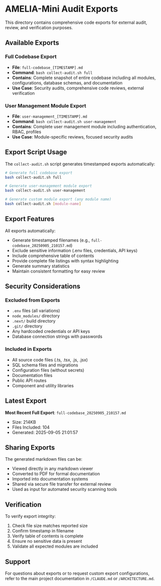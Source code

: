 # AMELIA-Mini Audit Exports

This directory contains comprehensive code exports for external audit, review, and verification purposes.

## Available Exports

### Full Codebase Export
- **File**: `full-codebase_[TIMESTAMP].md`
- **Command**: `bash collect-audit.sh full`
- **Contains**: Complete snapshot of entire codebase including all modules, configurations, database schemas, and documentation
- **Use Case**: Security audits, comprehensive code reviews, external verification

### User Management Module Export
- **File**: `user-management_[TIMESTAMP].md`
- **Command**: `bash collect-audit.sh user-management`
- **Contains**: Complete user management module including authentication, RBAC, profiles
- **Use Case**: Module-specific reviews, focused security audits

## Export Script Usage

The `collect-audit.sh` script generates timestamped exports automatically:

```bash
# Generate full codebase export
bash collect-audit.sh full

# Generate user-management module export
bash collect-audit.sh user-management

# Generate custom module export (any module name)
bash collect-audit.sh [module-name]
```

## Export Features

All exports automatically:
- Generate timestamped filenames (e.g., `full-codebase_20250905_210157.md`)
- Exclude sensitive information (.env files, credentials, API keys)
- Include comprehensive table of contents
- Provide complete file listings with syntax highlighting
- Generate summary statistics
- Maintain consistent formatting for easy review

## Security Considerations

### Excluded from Exports
- `.env` files (all variations)
- `node_modules/` directory
- `.next/` build directory
- `.git/` directory
- Any hardcoded credentials or API keys
- Database connection strings with passwords

### Included in Exports
- All source code files (.ts, .tsx, .js, .jsx)
- SQL schema files and migrations
- Configuration files (without secrets)
- Documentation files
- Public API routes
- Component and utility libraries

## Latest Export

**Most Recent Full Export**: `full-codebase_20250905_210157.md`
- Size: 214KB
- Files Included: 104
- Generated: 2025-09-05 21:01:57

## Sharing Exports

The generated markdown files can be:
- Viewed directly in any markdown viewer
- Converted to PDF for formal documentation
- Imported into documentation systems
- Shared via secure file transfer for external review
- Used as input for automated security scanning tools

## Verification

To verify export integrity:
1. Check file size matches reported size
2. Confirm timestamp in filename
3. Verify table of contents is complete
4. Ensure no sensitive data is present
5. Validate all expected modules are included

## Support

For questions about exports or to request custom export configurations, refer to the main project documentation in `/CLAUDE.md` or `/ARCHITECTURE.md`.
